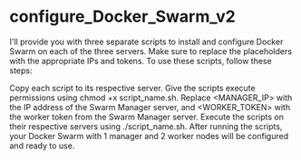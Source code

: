 # configure_Docker_Swarm_v2
I'll provide you with three separate scripts to install and configure Docker Swarm on each of the three servers. Make sure to replace the placeholders with the appropriate IPs and tokens.
To use these scripts, follow these steps:

Copy each script to its respective server.
Give the scripts execute permissions using chmod +x script_name.sh.
Replace <MANAGER_IP> with the IP address of the Swarm Manager server, and <WORKER_TOKEN> with the worker token from the Swarm Manager server.
Execute the scripts on their respective servers using ./script_name.sh.
After running the scripts, your Docker Swarm with 1 manager and 2 worker nodes will be configured and ready to use.
